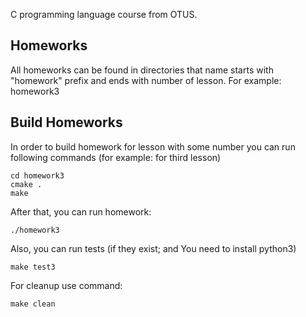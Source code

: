 
C programming language course from OTUS.


Homeworks
---------
All homeworks can be found in directories that name starts with "homework" prefix and ends with number of lesson. For  example: homework3


Build Homeworks
----------------
In order to build homework for lesson with some number you can run following commands (for example: for third lesson)

    cd homework3
    cmake .
    make


After that, you can run homework:

    ./homework3


Also, you can run tests (if they exist; and You need to install python3)

    make test3


For cleanup use command:

    make clean

